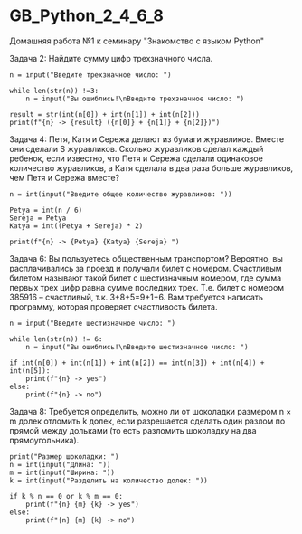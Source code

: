 # GB_Python_2_4_6_8
Домашняя работа №1 к семинару "Знакомство с языком Python"

Задача 2: Найдите сумму цифр трехзначного числа.

```
n = input("Введите трехзначное число: ")

while len(str(n)) !=3:
    n = input("Вы ошиблись!\nВведите трехзначное число: ")

result = str(int(n[0]) + int(n[1]) + int(n[2]))
print(f"{n} -> {result} ({n[0]} + {n[1]} + {n[2]})") 
```

Задача 4: Петя, Катя и Сережа делают из бумаги журавликов. Вместе они сделали S журавликов. Сколько журавликов сделал каждый ребенок, если известно, что Петя и Сережа сделали одинаковое количество журавликов, а Катя сделала в два раза больше журавликов, чем Петя и Сережа вместе?

```
n = int(input("Введите общее количество журавликов: "))

Petya = int(n / 6)
Sereja = Petya
Katya = int((Petya + Sereja) * 2)

print(f"{n} -> {Petya} {Katya} {Sereja} ") 
```

Задача 6: Вы пользуетесь общественным транспортом? Вероятно, вы расплачивались за проезд и получали билет с номером. Счастливым билетом называют такой билет с шестизначным номером, где сумма первых трех цифр равна сумме последних трех. Т.е. билет с номером 385916 – счастливый, т.к. 3+8+5=9+1+6. Вам требуется написать программу, которая проверяет счастливость билета.

```
n = input("Введите шестизначное число: ")

while len(str(n)) != 6:
    n = input("Вы ошиблись!\nВведите шестизначное число: ")

if int(n[0]) + int(n[1]) + int(n[2]) == int(n[3]) + int(n[4]) + int(n[5]):
    print(f"{n} -> yes") 
else:
    print(f"{n} -> no") 
```

Задача 8: Требуется определить, можно ли от шоколадки размером n × m долек отломить k долек, если разрешается сделать один разлом по прямой между дольками (то есть разломить шоколадку на два прямоугольника).

```
print("Размер шоколадки: ")
n = int(input("Длина: "))
m = int(input("Ширина: "))
k = int(input("Разделить на количество долек: "))

if k % n == 0 or k % m == 0:
    print(f"{n} {m} {k} -> yes") 
else:
    print(f"{n} {m} {k} -> no")
```
